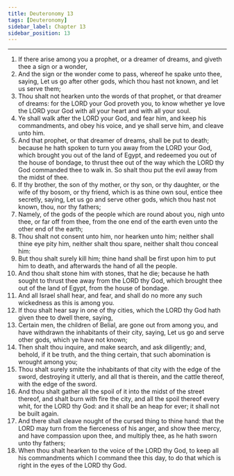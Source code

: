 ```yaml
---
title: Deuteronomy 13
tags: [Deuteronomy]
sidebar_label: Chapter 13
sidebar_position: 13
---
```


---
1. If there arise among you a prophet, or a dreamer of dreams, and giveth thee a sign or a wonder,
2. And the sign or the wonder come to pass, whereof he spake unto thee, saying, Let us go after other gods, which thou hast not known, and let us serve them;
3. Thou shalt not hearken unto the words of that prophet, or that dreamer of dreams: for the LORD your God proveth you, to know whether ye love the LORD your God with all your heart and with all your soul.
4. Ye shall walk after the LORD your God, and fear him, and keep his commandments, and obey his voice, and ye shall serve him, and cleave unto him.
5. And that prophet, or that dreamer of dreams, shall be put to death; because he hath spoken to turn you away from the LORD your God, which brought you out of the land of Egypt, and redeemed you out of the house of bondage, to thrust thee out of the way which the LORD thy God commanded thee to walk in. So shalt thou put the evil away from the midst of thee.
6. If thy brother, the son of thy mother, or thy son, or thy daughter, or the wife of thy bosom, or thy friend, which is as thine own soul, entice thee secretly, saying, Let us go and serve other gods, which thou hast not known, thou, nor thy fathers;
7. Namely, of the gods of the people which are round about you, nigh unto thee, or far off from thee, from the one end of the earth even unto the other end of the earth;
8. Thou shalt not consent unto him, nor hearken unto him; neither shall thine eye pity him, neither shalt thou spare, neither shalt thou conceal him:
9. But thou shalt surely kill him; thine hand shall be first upon him to put him to death, and afterwards the hand of all the people.
10. And thou shalt stone him with stones, that he die; because he hath sought to thrust thee away from the LORD thy God, which brought thee out of the land of Egypt, from the house of bondage.
11. And all Israel shall hear, and fear, and shall do no more any such wickedness as this is among you.
12. If thou shalt hear say in one of thy cities, which the LORD thy God hath given thee to dwell there, saying,
13. Certain men, the children of Belial, are gone out from among you, and have withdrawn the inhabitants of their city, saying, Let us go and serve other gods, which ye have not known;
14. Then shalt thou inquire, and make search, and ask diligently; and, behold, if it be truth, and the thing certain, that such abomination is wrought among you;
15. Thou shalt surely smite the inhabitants of that city with the edge of the sword, destroying it utterly, and all that is therein, and the cattle thereof, with the edge of the sword.
16. And thou shalt gather all the spoil of it into the midst of the street thereof, and shalt burn with fire the city, and all the spoil thereof every whit, for the LORD thy God: and it shall be an heap for ever; it shall not be built again.
17. And there shall cleave nought of the cursed thing to thine hand: that the LORD may turn from the fierceness of his anger, and show thee mercy, and have compassion upon thee, and multiply thee, as he hath sworn unto thy fathers;
18. When thou shalt hearken to the voice of the LORD thy God, to keep all his commandments which I command thee this day, to do that which is right in the eyes of the LORD thy God.